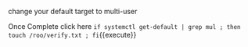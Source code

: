 change your default target to  multi-user 

Once Complete click here
`if systemctl get-default | grep mul ; then touch /roo/verify.txt ; fi`{{execute}}
